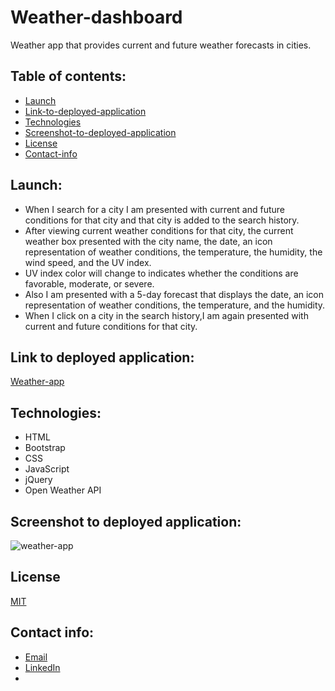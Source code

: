 # Weather-dashboard
Weather app that provides current and future weather forecasts in cities.

## Table of contents:
* [Launch](#Launch)
* [Link-to-deployed-application](#link-to-deployed-application)
* [Technologies](#technologies)
* [Screenshot-to-deployed-application](#screenshot-to-deployed-application)
* [License](#license)
* [Contact-info](#contact-info)


## Launch:
* When I search for a city I am presented with current and future conditions for that city and that city is added to the search history.
* After viewing current weather conditions for that city, the current weather box presented with the city name, the date, an icon representation of weather conditions, the temperature, the humidity, the wind speed, and the UV index.
*  UV index color will change to indicates whether the conditions are favorable, moderate, or severe.
* Also I am presented with a 5-day forecast that displays the date, an icon representation of weather conditions, the temperature, and the humidity.
* When I click on a city in the search history,I am again presented with current and future conditions for that city.

## Link to deployed application:
[Weather-app](https://asia-codeing.github.io/weather-dashboard/)

## Technologies:
* HTML
* Bootstrap 
* CSS
* JavaScript
* jQuery
* Open Weather API

## Screenshot to deployed application:
![weather-app](./assets/images/weather.gif)

## License
[MIT](https://choosealicense.com/licenses/mit/)

## Contact info:
* [Email](mailto:asia.alius@gmail.com)
* [LinkedIn](https://www.linkedin.com/in/asia-alnahi-1562aa183/)
*